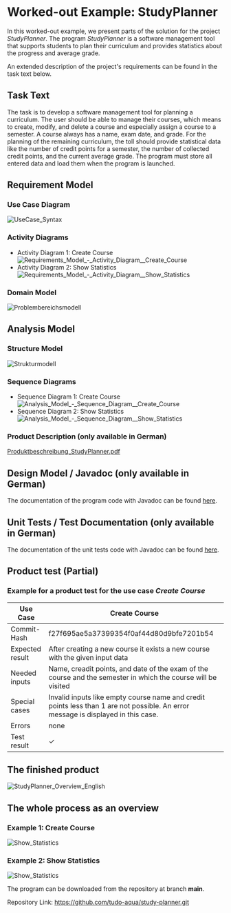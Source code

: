 # Worked-out Example: StudyPlanner 
In this worked-out example, we present parts of the solution for the project _StudyPlanner_. The program _StudyPlanner_ is a software management tool that supports students to plan their curriculum and provides statistics about the progress and average grade.

An extended description of the project's requirements can be found in the task text below.

## Task Text
The task is to develop a software management tool for planning a curriculum. The user should be able to manage their courses, which means to create, modify, and delete a course and especially assign a course to a semester. 
A course always has a name, exam date, and grade.
For the planning of the remaining curriculum, the toll should provide statistical data like the number of credit points for a semester, the number of collected credit points, and the current average grade.
The program must store all entered data and load them when the program is launched.


## Requirement Model

 
### Use Case Diagram
![UseCase_Syntax](docs/images/UseCase_Syntax.png)

### Activity Diagrams
- Activity Diagram 1: Create Course ![Requirements_Model_-_Activity_Diagram__Create_Course](docs/images/Requirements_Model_-_Activity_Diagram__Create_Course.png)
- Activity Diagram 2: Show Statistics ![Requirements_Model_-_Activity_Diagram__Show_Statistics](docs/images/Requirements_Model_-_Activity_Diagram__Show_Statistics.png)

### Domain Model
![Problembereichsmodell](docs/images/Problembereichsmodell.png)


## Analysis Model
 
### Structure Model
![Strukturmodell](docs/images/Strukturmodell.png)

### Sequence Diagrams
- Sequence Diagram 1: Create Course ![Analysis_Model_-_Sequence_Diagram__Create_Course](docs/images/Analysis_Model_-_Sequence_Diagram__Create_Course.png)
- Sequence Diagram 2: Show Statistics ![Analysis_Model_-_Sequence_Diagram__Show_Statistics](docs/images/Analysis_Model_-_Sequence_Diagram__Show_Statistics.png)

### Product Description (only available in German)

[Produktbeschreibung_StudyPlanner.pdf](docs/images/Produktbeschreibung_StudyPlanner.pdf)
 
## Design Model / Javadoc (only available in German)

The documentation of the program code with Javadoc can be found [here](https://sopra-ci.cs.tu-dortmund.de/studyplanner/javadoc/).

 
## Unit Tests / Test Documentation (only available in German)
The documentation of the unit tests code with Javadoc can be found [here](https://sopra-ci.cs.tu-dortmund.de/studyplanner/testjavadoc/).

## Product test (Partial)

### Example for a product test for the use case _Create Course_
| Use Case  | Create Course |
| ------ | ------ |
| Commit-Hash | f27f695ae5a37399354f0af44d80d9bfe7201b54 |
| Expected result | After creating a new course it exists a new course with the given input data|
| Needed inputs | Name, creadit points, and date of the exam of the course and the semester in which the course will be visited|
| Special cases | Invalid inputs like empty course name and credit points less than 1 are not possible. An error message is displayed in this case.
| Errors | none | 
| Test result | ✓ |
 
## The finished product
![StudyPlanner_Overview_English](docs/images/StudyPlanner_Overview_English.png)

## The whole process as an overview
### Example 1: Create Course
![Show_Statistics](docs/images/Example_Create_Course.png)
### Example 2: Show Statistics
![Show_Statistics](docs/images/Example_Show_Statistics.png)


The program can be downloaded from the repository at branch **main**.

Repository Link: https://github.com/tudo-aqua/study-planner.git
